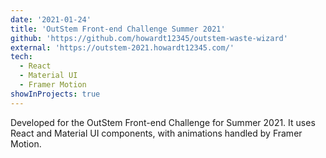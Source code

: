 ```yaml
---
date: '2021-01-24'
title: 'OutStem Front-end Challenge Summer 2021'
github: 'https://github.com/howardt12345/outstem-waste-wizard'
external: 'https://outstem-2021.howardt12345.com/'
tech: 
  - React
  - Material UI
  - Framer Motion
showInProjects: true
---
```

Developed for the OutStem Front-end Challenge for Summer 2021. It uses React and Material UI components, with animations handled by Framer Motion.